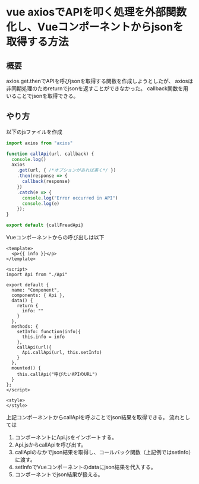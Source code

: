 # vue axiosでAPIを叩く処理を外部関数化し、Vueコンポーネントからjsonを取得する方法
## 概要
axios.get.thenでAPIを呼びjsonを取得する関数を作成しようとしたが、
axiosは非同期処理のためreturnでjsonを返すことができなかった。
callback関数を用いることでjsonを取得できる。

## やり方
以下のjsファイルを作成

```js:Api.js
import axios from "axios"

function callApi(url, callback) {
  console.log()
  axios
    .get(url, { /*オプションがあれば書く*/ })
    .then(response => {
      callback(response)
    })
    .catch(e => {
      console.log("Error occurred in API")
      console.log(e)
    });
}

export default {callFreadApi}
```

Vueコンポーネントからの呼び出しは以下

```vue:component.vue
<template>
  <p>{{ info }}</p>
</template>

<script>
import Api from "./Api"

export default {
  name: "Component",
  components: { Api },
  data() {
    return {
      info: ""
    }
  },
  methods: {
    setInfo: function(info){
      this.info = info
    },
    callApi(url){
      Api.callApi(url, this.setInfo)
    }
  },
  mounted() {
    this.callApi("呼びたいAPIのURL")
  }
};
</script>

<style>
</style>
```
上記コンポーネントからcallApiを呼ぶことでjson結果を取得できる。
流れとしては
1. コンポーネントにApi.jsをインポートする。
2. Api.jsからcallApiを呼び出す。
3. callApiのなかでjson結果を取得し、コールバック関数（上記例ではsetInfo）に渡す。
4. setInfoでVueコンポーネントのdataにjson結果を代入する。
5. コンポーネントでjson結果が扱える。

